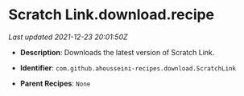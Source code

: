 # Scratch Link.download.recipe

_Last updated 2021-12-23 20:01:50Z_

- **Description**: Downloads the latest version of Scratch Link.

- **Identifier**: `com.github.ahousseini-recipes.download.ScratchLink`

- **Parent Recipes**: `None`
